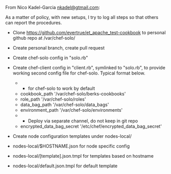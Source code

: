 From Nico Kadel-Garcia <nkadel@gtmail.com>:

As a matter of policy, with new setups, I try to log all steps so that
others can report the procedures.

* Clone https://github.com/evertrue/et_apache_test-cookbook to
  personal github repo at /var/chef-solo/
* Create personal branch, create pull request
* Create chef-solo config in "solo.rb"
* Create chef-client config in "client.rb", symlinked to "solo.rb", to provide
  working second config file for chef-solo. Typical format below.

  * * for chef-solo to work by default
  * cookbook_path	'/var/chef-solo/berks-cookbooks'
  * role_path	'/var/chef-solo/roles'
  * data_bag_path	'/var/chef-solo/data_bags'
  * environment_path	'/var/chef-solo/environments'
  * * Deploy via separate channel, do not keep in git repo
  * encrypted_data_bag_secret	'/etc/chef/encrypted_data_bag_secret'

* Create node configuration templates under nodes-local/

* nodes-local/$HOSTNAME.json	for node specific config
* nodes-local/[template].json.tmpl	 for templates based on hostname
* nodes-local/default.json.tmpl	 for default template


